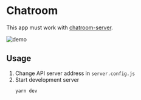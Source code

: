 # Chatroom

This app must work with [chatroom-server](https://github.com/tpai/chatroom-server).

![demo](https://i.imgur.com/HqrgI7G.png)

## Usage

1. Change API server address in `server.config.js`
1. Start development server
    ```
    yarn dev
    ```
